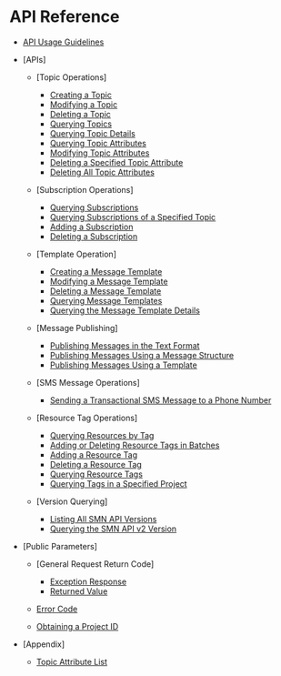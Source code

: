 # API Reference

-   [API Usage Guidelines](api-usage-guidelines.md)
-   [APIs]
    -   [Topic Operations]
        -   [Creating a Topic](creating-a-topic.md)
        -   [Modifying a Topic](modifying-a-topic.md)
        -   [Deleting a Topic](deleting-a-topic.md)
        -   [Querying Topics](querying-topics.md)
        -   [Querying Topic Details](querying-topic-details.md)
        -   [Querying Topic Attributes](querying-topic-attributes.md)
        -   [Modifying Topic Attributes](modifying-topic-attributes.md)
        -   [Deleting a Specified Topic Attribute](deleting-a-specified-topic-attribute.md)
        -   [Deleting All Topic Attributes](deleting-all-topic-attributes.md)

    -   [Subscription Operations]
        -   [Querying Subscriptions](querying-subscriptions.md)
        -   [Querying Subscriptions of a Specified Topic](querying-subscriptions-of-a-specified-topic.md)
        -   [Adding a Subscription](adding-a-subscription.md)
        -   [Deleting a Subscription](deleting-a-subscription.md)

    -   [Template Operation]
        -   [Creating a Message Template](creating-a-message-template.md)
        -   [Modifying a Message Template ](modifying-a-message-template.md)
        -   [Deleting a Message Template](deleting-a-message-template.md)
        -   [Querying Message Templates](querying-message-templates.md)
        -   [Querying the Message Template Details](querying-the-message-template-details.md)

    -   [Message Publishing]
        -   [Publishing Messages in the Text Format](publishing-messages-in-the-text-format.md)
        -   [Publishing Messages Using a Message Structure](publishing-messages-using-a-message-structure.md)
        -   [Publishing Messages Using a Template](publishing-messages-using-a-template.md)

    -   [SMS Message Operations]
        -   [Sending a Transactional SMS Message to a Phone Number](sending-a-transactional-sms-message-to-a-phone-number.md)

    -   [Resource Tag Operations]
        -   [Querying Resources by Tag](querying-resources-by-tag.md)
        -   [Adding or Deleting Resource Tags in Batches](adding-or-deleting-resource-tags-in-batches.md)
        -   [Adding a Resource Tag](adding-a-resource-tag.md)
        -   [Deleting a Resource Tag](deleting-a-resource-tag.md)
        -   [Querying Resource Tags](querying-resource-tags.md)
        -   [Querying Tags in a Specified Project](querying-tags-in-a-specified-project.md)

    -   [Version Querying]
        -   [Listing All SMN API Versions](listing-all-smn-api-versions.md)
        -   [Querying the SMN API v2 Version](querying-the-smn-api-v2-version.md)


-   [Public Parameters]
    -   [General Request Return Code]
        -   [Exception Response](exception-response.md)
        -   [Returned Value](returned-value.md)

    -   [Error Code](error-code.md)
    -   [Obtaining a Project ID](obtaining-a-project-id.md)

-   [Appendix]
    -   [Topic Attribute List](topic-attribute-list.md)


